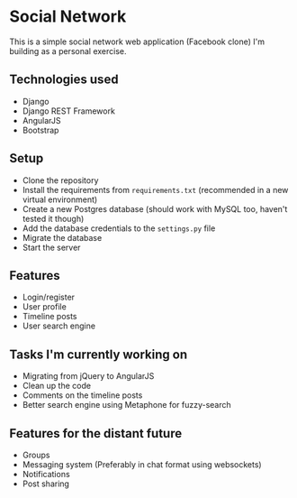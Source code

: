 # Social Network

This is a simple social network web application (Facebook clone) I'm building as a personal exercise.

## Technologies used

- Django
- Django REST Framework
- AngularJS
- Bootstrap

## Setup

- Clone the repository
- Install the requirements from `requirements.txt` (recommended in a new virtual environment)
- Create a new Postgres database (should work with MySQL too, haven't tested it though)
- Add the database credentials to the `settings.py` file
- Migrate the database
- Start the server

## Features

- Login/register
- User profile
- Timeline posts
- User search engine

## Tasks I'm currently working on

- Migrating from jQuery to AngularJS
- Clean up the code
- Comments on the timeline posts
- Better search engine using Metaphone for fuzzy-search

## Features for the distant future

- Groups
- Messaging system (Preferably in chat format using websockets)
- Notifications
- Post sharing
